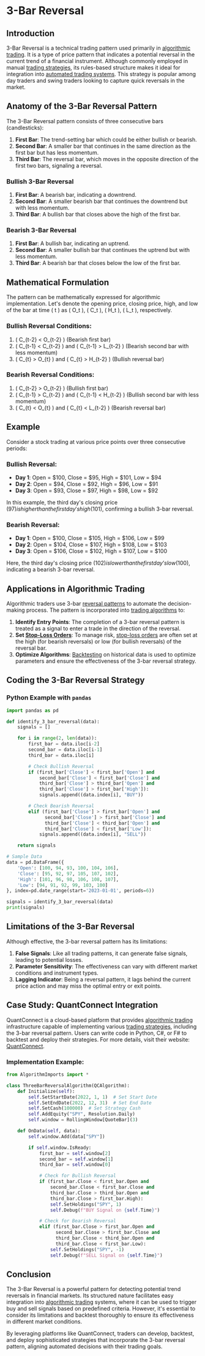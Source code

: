# 3-Bar Reversal

## Introduction
3-Bar Reversal is a technical trading pattern used primarily in [algorithmic trading](../a/algorithmic_trading.md). It is a type of price pattern that indicates a potential reversal in the current trend of a financial instrument. Although commonly employed in manual [trading strategies](../t/trading_strategies.md), its rules-based structure makes it ideal for integration into [automated trading systems](../a/automated_trading_systems.md). This strategy is popular among day traders and swing traders looking to capture quick reversals in the market.

## Anatomy of the 3-Bar Reversal Pattern
The 3-Bar Reversal pattern consists of three consecutive bars (candlesticks):

1. **First Bar**: The trend-setting bar which could be either bullish or bearish.
2. **Second Bar**: A smaller bar that continues in the same direction as the first bar but has less momentum.
3. **Third Bar**: The reversal bar, which moves in the opposite direction of the first two bars, signaling a reversal.

### Bullish 3-Bar Reversal
1. **First Bar**: A bearish bar, indicating a downtrend.
2. **Second Bar**: A smaller bearish bar that continues the downtrend but with less momentum.
3. **Third Bar**: A bullish bar that closes above the high of the first bar.

### Bearish 3-Bar Reversal
1. **First Bar**: A bullish bar, indicating an uptrend.
2. **Second Bar**: A smaller bullish bar that continues the uptrend but with less momentum.
3. **Third Bar**: A bearish bar that closes below the low of the first bar.

## Mathematical Formulation
The pattern can be mathematically expressed for algorithmic implementation. Let's denote the opening price, closing price, high, and low of the bar at time \( t \) as \( O_t \), \( C_t \), \( H_t \), \( L_t \), respectively.

### Bullish Reversal Conditions:
1. \( C_{t-2} < O_{t-2} \) (Bearish first bar)
2. \( C_{t-1} < C_{t-2} \) and \( C_{t-1} > L_{t-2} \) (Bearish second bar with less momentum)
3. \( C_{t} > O_{t} \) and \( C_{t} > H_{t-2} \) (Bullish reversal bar)

### Bearish Reversal Conditions:
1. \( C_{t-2} > O_{t-2} \) (Bullish first bar)
2. \( C_{t-1} > C_{t-2} \) and \( C_{t-1} < H_{t-2} \) (Bullish second bar with less momentum)
3. \( C_{t} < O_{t} \) and \( C_{t} < L_{t-2} \) (Bearish reversal bar)

## Example
Consider a stock trading at various price points over three consecutive periods:

### Bullish Reversal:
* **Day 1**: Open = $100, Close = $95, High = $101, Low = $94
* **Day 2**: Open = $94, Close = $92, High = $96, Low = $91
* **Day 3**: Open = $93, Close = $97, High = $98, Low = $92

In this example, the third day's closing price ($97) is higher than the first day's high ($101), confirming a bullish 3-bar reversal.

### Bearish Reversal:
* **Day 1**: Open = $100, Close = $105, High = $106, Low = $99
* **Day 2**: Open = $104, Close = $107, High = $108, Low = $103
* **Day 3**: Open = $106, Close = $102, High = $107, Low = $100

Here, the third day's closing price ($102) is lower than the first day’s low ($100), indicating a bearish 3-bar reversal.

## Applications in Algorithmic Trading
Algorithmic traders use 3-bar [reversal patterns](../r/reversal_patterns.md) to automate the decision-making process. The pattern is incorporated into [trading algorithms](../t/trading_algorithms.md) to:

1. **Identify Entry Points**: The completion of a 3-bar reversal pattern is treated as a signal to enter a trade in the direction of the reversal.
2. **Set [Stop-Loss Orders](../s/stop-loss_orders.md)**: To manage risk, [stop-loss orders](../s/stop-loss_orders.md) are often set at the high (for bearish reversals) or low (for bullish reversals) of the reversal bar.
3. **Optimize Algorithms**: [Backtesting](../b/backtesting.md) on historical data is used to optimize parameters and ensure the effectiveness of the 3-bar reversal strategy.

## Coding the 3-Bar Reversal Strategy

### Python Example with `pandas`
```python
import pandas as pd

def identify_3_bar_reversal(data):
    signals = []

    for i in range(2, len(data)):
        first_bar = data.iloc[i-2]
        second_bar = data.iloc[i-1]
        third_bar = data.iloc[i]

        # Check Bullish Reversal
        if (first_bar['Close'] < first_bar['Open'] and
            second_bar['Close'] < first_bar['Close'] and
            third_bar['Close'] > third_bar['Open'] and
            third_bar['Close'] > first_bar['High']):
            signals.append((data.index[i], "BUY"))

        # Check Bearish Reversal
        elif (first_bar['Close'] > first_bar['Open'] and
              second_bar['Close'] > first_bar['Close'] and
              third_bar['Close'] < third_bar['Open'] and
              third_bar['Close'] < first_bar['Low']):
            signals.append((data.index[i], "SELL"))

    return signals

# Sample Data
data = pd.DataFrame({
    'Open': [100, 94, 93, 100, 104, 106],
    'Close': [95, 92, 97, 105, 107, 102],
    'High': [101, 96, 98, 106, 108, 107],
    'Low': [94, 91, 92, 99, 103, 100]
}, index=pd.date_range(start='2023-01-01', periods=6))

signals = identify_3_bar_reversal(data)
print(signals)
```

## Limitations of the 3-Bar Reversal
Although effective, the 3-bar reversal pattern has its limitations:
1. **False Signals**: Like all trading patterns, it can generate false signals, leading to potential losses.
2. **Parameter Sensitivity**: The effectiveness can vary with different market conditions and instrument types.
3. **Lagging Indicator**: Being a reversal pattern, it lags behind the current price action and may miss the optimal entry or exit points.

## Case Study: QuantConnect Integration
QuantConnect is a cloud-based platform that provides [algorithmic trading](../a/algorithmic_trading.md) infrastructure capable of implementing various [trading strategies](../t/trading_strategies.md), including the 3-bar reversal pattern. Users can write code in Python, C#, or F# to backtest and deploy their strategies. For more details, visit their website: [QuantConnect](https://www.quantconnect.com/).

### Implementation Example:
```python
from AlgorithmImports import *

class ThreeBarReversalAlgorithm(QCAlgorithm):
    def Initialize(self):
        self.SetStartDate(2022, 1, 1)  # Set Start Date
        self.SetEndDate(2022, 12, 31)  # Set End Date
        self.SetCash(100000)  # Set Strategy Cash
        self.AddEquity("SPY", Resolution.Daily)
        self.window = RollingWindow[QuoteBar](3)

    def OnData(self, data):
        self.window.Add(data["SPY"])

        if self.window.IsReady:
            first_bar = self.window[2]
            second_bar = self.window[1]
            third_bar = self.window[0]

            # Check for Bullish Reversal
            if (first_bar.Close < first_bar.Open and
                second_bar.Close < first_bar.Close and
                third_bar.Close > third_bar.Open and
                third_bar.Close > first_bar.High):
                self.SetHoldings("SPY", 1)
                self.Debug(f"BUY Signal on {self.Time}")

            # Check for Bearish Reversal
            elif (first_bar.Close > first_bar.Open and
                  second_bar.Close > first_bar.Close and
                  third_bar.Close < third_bar.Open and
                  third_bar.Close < first_bar.Low):
                self.SetHoldings("SPY", -1)
                self.Debug(f"SELL Signal on {self.Time}")
```

## Conclusion
The 3-Bar Reversal is a powerful pattern for detecting potential trend reversals in financial markets. Its structured nature facilitates easy integration into [algorithmic trading](../a/algorithmic_trading.md) systems, where it can be used to trigger buy and sell signals based on predefined criteria. However, it's essential to consider its limitations and backtest thoroughly to ensure its effectiveness in different market conditions.

By leveraging platforms like QuantConnect, traders can develop, backtest, and deploy sophisticated strategies that incorporate the 3-bar reversal pattern, aligning automated decisions with their trading goals.